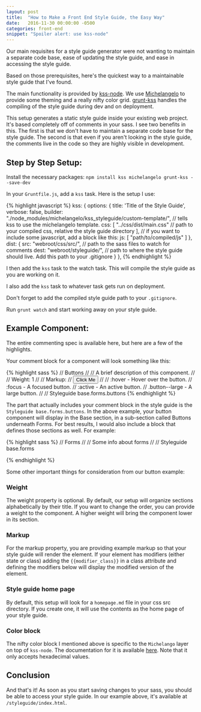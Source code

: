 ```yaml
---
layout: post
title:  "How to Make a Front End Style Guide, the Easy Way"
date:   2016-11-30 00:00:00 -0500
categories: front-end
snippet: "Spoiler alert: use kss-node"
---
```


Our main requisites for a style guide generator were not wanting to maintain a separate code base, ease of updating the style guide, and ease in accessing the style guide.

Based on those prerequisites, here's the quickest way to a maintainable style guide that I've found.

The main functionality is provided by [kss-node](https://github.com/kss-node/kss-node). We use [Michelangelo](https://github.com/stamkracht/michelangelo) to provide some theming and a really nifty color grid. [grunt-kss](https://github.com/soenkeschnoor/grunt-kss) handles the compiling of the style guide during dev and on deployment.

This setup generates a static style guide inside your existing web project. It's based completely off of comments in your sass. I see two benefits in this. The first is that we don't have to maintain a separate code base for the style guide. The second is that even if you aren't looking in the style guide, the comments live in the code so they are highly visible in development.

## Step by Step Setup:

Install the necessary packages: `npm install kss michelangelo grunt-kss --save-dev`

In your `Gruntfile.js`, add a `kss` task. Here is the setup I use:

{% highlight javascript %}
kss: {
    options: {
        title: 'Title of the Style Guide',
        verbose: false,
        builder: "./node_modules/michelangelo/kss_styleguide/custom-template/", // tells kss to use the michelangelo template.
        css: [
            "../css/dist/main.css" // path to your compiled css, relative the style guide directory
        ],
        // if you want to include some javascript, add a block like this:
        js: [
            "path/to/compiled/js"
        ]
    },
    dist: {
        src: "webroot/css/src/", // path to the sass files to watch for comments
        dest: "webroot/styleguide/", // path to where the style guide should live. Add this path to your .gitignore
    }
},
{% endhighlight %}

I then add the `kss` task to the watch task. This will compile the style guide as you are working on it.

I also add the `kss` task to whatever task gets run on deployment.

Don't forget to add the compiled style guide path to your `.gitignore`.

Run `grunt watch` and start working away on your style guide.

## Example Component:

The entire commenting spec is available here, but here are a few of the highlights.

Your comment block for a component will look something like this:

{% highlight sass %}
// Buttons
//
// A brief description of this component.
//
// Weight: 1
//
// Markup:
// <button class="{{modifier_class}}">Click Me</button>
//
// :hover - Hover over the button.
// :focus - A focused button.
// :active - An active button.
// .button--large - A large button.
//
// Styleguide base.forms.buttons
{% endhighlight %}

The part that actually includes your comment block in the style guide is the `Styleguide base.forms.buttons`. In the above example, your button component will display in the Base section, in a sub-section called Buttons underneath Forms. For best results, I would also include a block that defines those sections as well. For example:

{% highlight sass %}
// Forms
//
// Some info about forms
//
// Styleguide base.forms

{% endhighlight %}

Some other important things for consideration from our button example:

### Weight

The weight property is optional. By default, our setup will organize sections alphabetically by their title. If you want to change the order, you can provide a weight to the component. A higher weight will bring the component lower in its section.

### Markup

For the markup property, you are providing example markup so that your style guide will render the element. If your element has modifiers (either state or class) adding the `{{modifier_class}}` in a class attribute and defining the modifiers below will display the modified version of the element.

### Style guide home page

By default, this setup will look for a `homepage.md` file in your css src directory. If you create one, it will use the contents as the home page of your style guide.

### Color block

The nifty color block I mentioned above is specific to the `Michelango` layer on top of `kss-node`. The documentation for it is available [here](https://www.npmjs.com/package/michelangelo#michelangelo-specifications). Note that it only accepts hexadecimal values.

## Conclusion

And that's it! As soon as you start saving changes to your sass, you should be able to access your style guide. In our example above, it's available at `/styleguide/index.html`.

